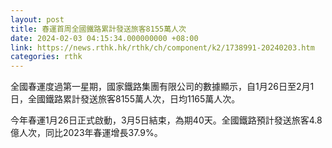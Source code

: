 ```yaml
---
layout: post
title: 春運首周全國鐵路累計發送旅客8155萬人次
date: 2024-02-03 04:15:34.000000000 +08:00
link: https://news.rthk.hk/rthk/ch/component/k2/1738991-20240203.htm
categories: rthk
---
```


全國春運度過第一星期，國家鐵路集團有限公司的數據顯示，自1月26日至2月1日，全國鐵路累計發送旅客8155萬人次，日均1165萬人次。

今年春運1月26日正式啟動，3月5日結束，為期40天。全國鐵路預計發送旅客4.8億人次，同比2023年春運增長37.9%。
